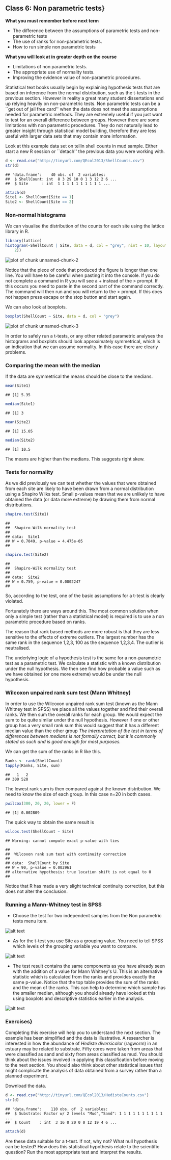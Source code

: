 ## Class 6: Non parametric tests}

**What you must remember before next term**

*  The difference between the assumptions of parametric tests and non-parametric tests
*  The use of ranks for non-parametric tests.
*  How to run simple non parametric tests 


**What you will look at in greater depth on the course**

*  Limitations of non parametric tests.
*  The appropriate use of normality tests.
*  Improving the evidence value of non-parametric procedures.

Statistical text books usually begin by explaining hypothesis tests that are based on inference from the normal distribution, such as the t-tests in the previous section. However in reality a great many student dissertations end up relying heavily on non-parametric tests. Non parametric tests can be a ``get out of jail free card'' when the data does not meet the assumptions needed for parametric methods. They are extremely useful if you just want to test for an overall difference between groups. However there are some limitations with non parametric procedures. They do not naturally lead to greater insight through statistical model building, therefore they are less useful with larger data sets that may contain more information.

Look at this example data set on tellin shell counts in mud sample. Either start a new R session or ``detach'' the previous data you were working with.



```r
d <- read.csv("http://tinyurl.com/QEcol2013/ShellCounts.csv")
str(d)
```

```
## 'data.frame':	40 obs. of  2 variables:
##  $ ShellCount: int  8 3 29 10 0 1 3 12 2 6 ...
##  $ Site      : int  1 1 1 1 1 1 1 1 1 1 ...
```

```r
attach(d)
Site1 <- ShellCount[Site == 1]
Site2 <- ShellCount[Site == 2]
```






### Non-normal histograms

We can visualise the distribution of the counts for each site using the lattice library in R. 



```r
library(lattice)
histogram(~ShellCount | Site, data = d, col = "grey", nint = 10, layout = c(1, 
    2))
```

![plot of chunk unnamed-chunk-2](figure/unnamed-chunk-2.png) 


Notice that the piece of code that produced the figure is longer than one line. You will have to be careful when pasting it into the console. If you do not complete a command in R you will see a + instead of the > prompt. If this occurs you need to paste in the second part of the command correctly. The command will then run and you will return to the > prompt. If this does not happen press escape or the stop button and start again.

We can also look at boxplots.



```r
boxplot(ShellCount ~ Site, data = d, col = "grey")
```

![plot of chunk unnamed-chunk-3](figure/unnamed-chunk-3.png) 


In order to safely run a t-tests, or any other related parametric analyses the histograms and boxplots should look approximately symmetrical, which is an indication that we can assume normality. In this case there are clearly problems.


### Comparing the mean with the median

If the data are symmetrical the means should be close to the medians.



```r
mean(Site1)
```

```
## [1] 5.35
```

```r
median(Site1)
```

```
## [1] 3
```

```r
mean(Site2)
```

```
## [1] 15.05
```

```r
median(Site2)
```

```
## [1] 10.5
```




The means are higher than the medians. This suggests right skew. 


### Tests for normality

As we did previously we can test whether the values that were obtained from each site are likely to have been drawn from a normal distribution using a Shapiro Wilks test. Small p-values mean that we are unlikely to have obtained the data (or data more extreme) by drawing them from normal distributions.



```r
shapiro.test(Site1)
```

```
## 
## 	Shapiro-Wilk normality test
## 
## data:  Site1 
## W = 0.7049, p-value = 4.475e-05
## 
```

```r
shapiro.test(Site2)
```

```
## 
## 	Shapiro-Wilk normality test
## 
## data:  Site2 
## W = 0.759, p-value = 0.0002247
## 
```




So, according to the test, one of the basic assumptions for a t-test is clearly violated. 

Fortunately there are ways around this. The most common solution when only a simple test (rather than a statistical model) is required is to use a non parametric procedure based on ranks.

The reason that rank based methods are more robust is that they are less sensitive to the effects of extreme outliers. The largest number has the same rank in the sequence 1,2,3, 100 as the sequence 1,2,3,4. The outlier is neutralised.

The underlying logic of a hypothesis test is the same for a non-parametric test as a parametric test. We calculate a statistic with a known distribution under the null hypothesis. We then see find how probable a value such as we have obtained (or one more extreme) would be under the null hypothesis.


### Wilcoxon unpaired rank sum test (Mann Whitney)

In order to use the Wilcoxon unpaired rank sum test (known as the Mann Whitney test in SPSS) we place all the values together and find their overall ranks. We then sum the overall ranks for each group. We would expect the sum to be quite similar under the null hypothesis. However if one or other group has a very small rank sum this would suggest that it has a different median value than the other group *The interpretation of the test in terms of differences between medians is not formally correct, but it is commonly stated as such and is good enough for most purposes.*

We can get the sum of the ranks in R like this.



```r
Ranks <- rank(ShellCount)
tapply(Ranks, Site, sum)
```

```
##   1   2 
## 300 520 
```




The lowest rank sum is then compared against the known distribution. We need to know the size of each group. In this case n=20 in both cases.



```r
pwilcox(300, 20, 20, lower = F)
```

```
## [1] 0.002809
```




The quick way to obtain the same result is



```r
wilcox.test(ShellCount ~ Site)
```

```
## Warning: cannot compute exact p-value with ties
```

```
## 
## 	Wilcoxon rank sum test with continuity correction
## 
## data:  ShellCount by Site 
## W = 90, p-value = 0.002961
## alternative hypothesis: true location shift is not equal to 0 
## 
```




Notice that R has made a very slight technical continuity correction, but this does not alter the conclusion.


### Running a Mann-Whitney test in SPSS


*  Choose the test for two independent samples from the Non parametric tests menu item.

![alt text](primerfigs/mwtest.png)

*  As for the t-test you use Site as a grouping value. You need to tell SPSS which levels of the grouping variable you want to compare.

![alt text](primerfigs/mwtest1.png)

*  The test result contains the same components as you have already seen with the addition of a value for Mann Whitney's U. This is an alternative statistic which is calculated from the ranks and provides exactly the same p-value. Notice that the top table provides the sum of the ranks and the mean of the ranks. This can help to determine which sample has the smaller median, although you should already have looked at this using boxplots and descriptive statistics earlier in the analysis.

![alt text](primerfigs/mwtest2.png)


### Exercises}

Completing this exercise will help you to understand the next section. The example has been simplified and the data is illustrative. A researcher is interested in how the abundance of *Hediste diversicolor* (ragworm) in an estuary may be related to substrate. Fifty cores were taken from areas that were classified as sand and sixty from areas classified as mud. You should think about the issues involved in applying this classification before moving to the next section. You should also think about other statistical issues that might complicate the analysis of data obtained from a survey rather than a planned experiment.

Download the data.



```r
d <- read.csv("http://tinyurl.com/QEcol2013/HedisteCounts.csv")
str(d)
```

```
## 'data.frame':	110 obs. of  2 variables:
##  $ Substrate: Factor w/ 2 levels "Mud","Sand": 1 1 1 1 1 1 1 1 1 1 ...
##  $ Count    : int  3 16 0 20 0 0 12 19 4 6 ...
```

```r
attach(d)
```




Are these data suitable for a t-test. If not, why not? What null hypothesis can be tested? How does this statistical hypothesis relate to the scientific question? Run the most appropriate test and interpret the results.
